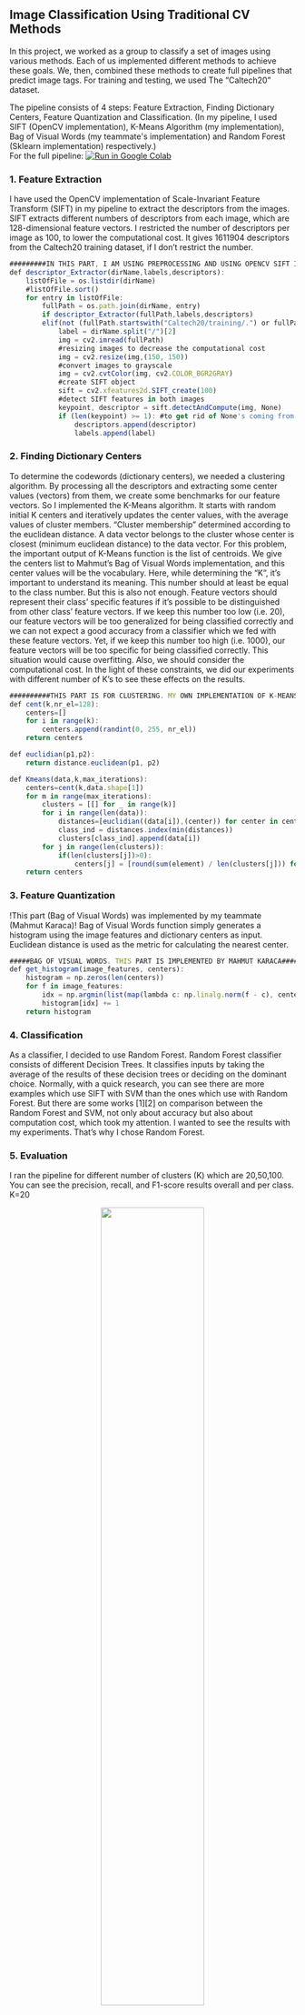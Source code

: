 
## Image Classification Using Traditional CV Methods

In this project, we worked as a group to classify a set of images using various methods. Each of us implemented different methods to achieve these goals. We, then, combined these methods to create full pipelines that predict image tags. For training and testing, we used The “Caltech20” dataset.

The pipeline consists of 4 steps: Feature Extraction, Finding Dictionary Centers, Feature Quantization and Classification. (In my pipeline, I used SIFT (OpenCV implementation), K-Means Algorithm (my implementation), Bag of Visual Words (my teammate's implementation) and Random Forest (Sklearn implementation) respectively.)
<br>
For the full pipeline: [![Run in Google Colab](https://img.shields.io/badge/Colab-Run_in_Google_Colab-blue?logo=Google&logoColor=FDBA18)](https://colab.research.google.com/drive/1q-qOlJVMTtxnwDGHX8TCQUZ7zYPww_Zk?usp=sharing)

### 1. Feature Extraction
I have used the OpenCV implementation of Scale-Invariant Feature Transform (SIFT) in my pipeline to extract the descriptors from the images. SIFT extracts different numbers of descriptors from each image, which are 128-dimensional feature vectors. I restricted the number of descriptors per image as 100, to lower the computational cost. It gives 1611904 descriptors from the Caltech20 training dataset, if I don’t restrict the number.

```javascript
#########IN THIS PART, I AM USING PREPROCESSING AND USING OPENCV SIFT IMPLEMENTATION TO EXTRACT THE DESCRIPTORS
def descriptor_Extractor(dirName,labels,descriptors):
    listOfFile = os.listdir(dirName)
    #listOfFile.sort()
    for entry in listOfFile:
        fullPath = os.path.join(dirName, entry)
        if descriptor_Extractor(fullPath,labels,descriptors)
        elif(not (fullPath.startswith("Caltech20/training/.") or fullPath.startswith("Caltech20/testing/."))):
            label = dirName.split("/")[2]
            img = cv2.imread(fullPath)
            #resizing images to decrease the computational cost
            img = cv2.resize(img,(150, 150))
            #convert images to grayscale
            img = cv2.cvtColor(img, cv2.COLOR_BGR2GRAY)
            #create SIFT object
            sift = cv2.xfeatures2d.SIFT_create(100)
            #detect SIFT features in both images
            keypoint, descriptor = sift.detectAndCompute(img, None)
            if (len(keypoint) >= 1): #to get rid of None's coming from sift keypoints
                descriptors.append(descriptor)
                labels.append(label)
```

### 2. Finding Dictionary Centers

To determine the codewords (dictionary centers), we needed a clustering algorithm. By processing all the descriptors and extracting some center values (vectors) from them, we create some benchmarks for our feature vectors. So I implemented the K-Means algorithm. It starts with random initial K centers and iteratively updates the center values, with the average values of cluster members. “Cluster membership” determined according to the euclidean distance. A data vector belongs to the cluster whose center is closest (minimum euclidean distance) to the data vector. For this problem, the important output of K-Means function is the list of centroids. We give the centers list to Mahmut’s Bag of Visual Words implementation, and this center values will be the vocabulary. Here, while determining the “K”, it’s important to understand its meaning. This number should at least be equal to the class number. But this is also not enough. Feature vectors should represent their class’ specific features if it’s possible to be distinguished from other class’ feature vectors. If we keep this number too low (i.e. 20), our feature vectors will be too generalized for being classified correctly and we can not expect a good accuracy from a classifier which we fed with these feature vectors. Yet, if we keep this number too high (i.e. 1000), our feature vectors will be too specific for being classified correctly. This situation would cause overfitting. Also, we should consider the computational cost. In the light of these constraints, we did our experiments with different number of K’s to see these effects on the results.
```javascript
##########THIS PART IS FOR CLUSTERING. MY OWN IMPLEMENTATION OF K-MEANS.
def cent(k,nr_el=128):
    centers=[]
    for i in range(k):
        centers.append(randint(0, 255, nr_el))
    return centers

def euclidian(p1,p2):
    return distance.euclidean(p1, p2)

def Kmeans(data,k,max_iterations):
    centers=cent(k,data.shape[1])
    for m in range(max_iterations):
        clusters = [[] for _ in range(k)]
        for i in range(len(data)):
            distances=[euclidian((data[i]),(center)) for center in centers]
            class_ind = distances.index(min(distances))
            clusters[class_ind].append(data[i])
        for j in range(len(clusters)):
            if(len(clusters[j])>0):
                centers[j] = [round(sum(element) / len(clusters[j])) for element in zip(*clusters[j])]
    return centers
```

### 3. Feature Quantization
!This part (Bag of Visual Words) was implemented by my teammate (Mahmut Karaca)!
Bag of Visual Words function simply generates a histogram using the image features and dictionary centers as input. Euclidean distance is used as the metric for calculating the nearest center.
```javascript
#####BAG OF VISUAL WORDS. THIS PART IS IMPLEMENTED BY MAHMUT KARACA#####
def get_histogram(image_features, centers):
    histogram = np.zeros(len(centers))
    for f in image_features:
        idx = np.argmin(list(map(lambda c: np.linalg.norm(f - c), centers)))
        histogram[idx] += 1
    return histogram
```
### 4. Classification
As a classifier, I decided to use Random Forest. Random Forest classifier consists of different Decision Trees. It classifies inputs by taking the average of the results of these decision trees or deciding on the dominant choice. Normally, with a quick research, you can see there are more examples which use SIFT with SVM than the ones which use with Random Forest. But there are some works [1][2] on comparison between the Random Forest and SVM, not only about accuracy but also about computation cost, which took my attention. I wanted to see the results with my experiments. That’s why I chose Random Forest.
### 5. Evaluation
I ran the pipeline for different number of clusters (K) which are 20,50,100. You can see the precision, recall, and F1-score results overall and per class.
<br>
K=20
<br>
<div style="text-align: center;">
<img src="images/K20.png" width="60%" height="60%"/>
<img src="images/K20.jpeg" width="60%" height="60%"/>
</div>
<br>
K=50
<br>
<div style="text-align: center;">
<img src="images/K50.png" width="60%" height="60%"/>
<img src="images/K50.jpeg" width="60%" height="60%"/>
</div>
<br>
K=100
<br>
<div style="text-align: center;">
<img src="images/K100.png" width="60%" height="60%"/>
<img src="images/K100.jpeg" width="60%" height="60%"/>
</div>
<br>
### 6. References
[1]	A. Bosch, A. Zisserman and X. Munoz, "Image Classification using Random Forests and Ferns," 2007 IEEE 11th International Conference on Computer Vision, Rio de Janeiro, 2007, pp. 1-8, doi: 10.1109/ICCV.2007.4409066.
[2]	M. Sheykhmousa, M. Mahdianpari, H. Ghanbari, F. Mohammadimanesh, P. Ghamisi and S. Homayouni, "Support Vector Machine Versus Random Forest for Remote Sensing Image Classification: A Meta-Analysis and Systematic Review," in IEEE Journal of Selected Topics in Applied Earth Observations and Remote Sensing, vol. 13, pp. 6308-6325, 2020, doi: 10.1109/JSTARS.2020.3026724.
